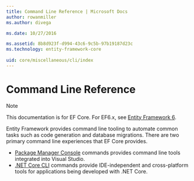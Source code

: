 ```yaml
---
title: Command Line Reference | Microsoft Docs
author: rowanmiller
ms.author: divega

ms.date: 10/27/2016

ms.assetid: 8b8d923f-d994-43c6-9c5b-97b19187d23c
ms.technology: entity-framework-core
 
uid: core/miscellaneous/cli/index
---
```

# Command Line Reference

> [!NOTE]
> This documentation is for EF Core. For EF6.x, see [Entity Framework 6](../../../ef6/index.md).

Entity Framework provides command line tooling to automate common tasks such as code generation and database migrations. There are two primary command line experiences that EF Core provides.
* [Package Manager Console](powershell.md) commands provides command line tools integrated into Visual Studio.
* [.NET Core CLI](dotnet.md) commands provide IDE-independent and cross-platform tools for applications being developed with .NET Core.

